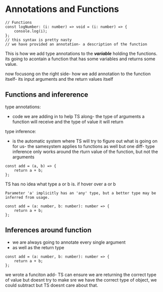 # Annotations and Functions

```
// Functions
const logNumber: (i: number) => void = (i: number) => {
	console.log(i);
};
// this syntax is pretty nasty
// we have provided an annotation- a description of the function
```

This is how we add type annotations to the ***variable*** holding the functions. its going to acontain a function that has some variables and returns some value. 

now focusong on the right side- how we add annotation to the function itself- its input arguments and the return values itself

## Functions and infererence

type annotations:
- code we are adding in to help TS along- the type of arguments a function will receive and the type of value it will return

type inference:
- is the automatic  system where TS will try to figure out what is going on for us- the samesystem applies to functions as well but one diff- type inference only works around the rturn value of the function, but not the arguments 

```
const add = (a, b) => {
	return a + b;
};

```

TS has no idea what type a or b is. if hover over a or b

```
Parameter 'a' implicitly has an 'any' type, but a better type may be inferred from usage.
```

```
const add = (a: number, b: number): number => {
	return a + b;
};

```

## Inferences around function

- we are always going to annotate every single argument
- as well as the return type

```
const add = (a: number, b: number): number => {
	return a + b;
};
```

we wrote a funciton add- TS can ensure we are returning the correct type of value but doesnt try to make sre we have the correct type of object, we could subtract but TS doesnt care about that.

